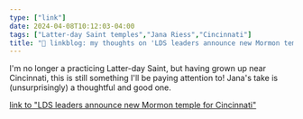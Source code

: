 ```yaml
---
type: ["link"]
date: 2024-04-08T10:12:03-04:00
tags: ["Latter-day Saint temples","Jana Riess","Cincinnati"]
title: "🔗 linkblog: my thoughts on 'LDS leaders announce new Mormon temple for Cincinnati'"
---
```

I'm no longer a practicing Latter-day Saint, but having grown up near Cincinnati, this is still something I'll be paying attention to! Jana's take is (unsurprisingly) a thoughtful and good one.

[link to "LDS leaders announce new Mormon temple for Cincinnati"](https://religionnews.com/2024/04/08/lds-leaders-announce-new-mormon-temple-for-cincinnati/)
